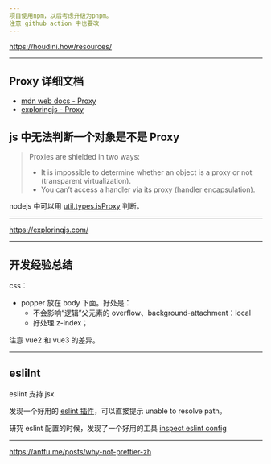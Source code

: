 ```yaml
---
项目使用npm，以后考虑升级为pnpm。
注意 github action 中也要改
---
```


https://houdini.how/resources/

---

## Proxy 详细文档

- [mdn web docs - Proxy](https://developer.mozilla.org/en-US/docs/Web/JavaScript/Reference/Global_Objects/Proxy)
- [exploringjs - Proxy](https://exploringjs.com/es6/ch_proxies.html)

## js 中无法判断一个对象是不是 Proxy

> Proxies are shielded in two ways:
>
> - It is impossible to determine whether an object is a proxy or not (transparent virtualization).
> - You can’t access a handler via its proxy (handler encapsulation).

nodejs 中可以用 [util.types.isProxy](https://nodejs.org/api/util.html#utiltypesisproxyvalue) 判断。

---

https://exploringjs.com/

---

## 开发经验总结

css：

- popper 放在 body 下面。好处是：
  - 不会影响“逻辑”父元素的 overflow、background-attachment：local
  - 好处理 z-index；

注意 vue2 和 vue3 的差异。

---

## eslilnt

eslint 支持 jsx

发现一个好用的 [eslint 插件](https://www.npmjs.com/package/eslint-plugin-import)，可以直接提示 unable to resolve path。

研究 eslint 配置的时候，发现了一个好用的工具 [inspect eslint config](https://eslint.org/blog/2024/04/eslint-config-inspector/)

---

https://antfu.me/posts/why-not-prettier-zh
